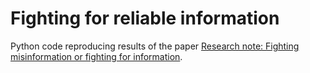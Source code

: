 # Fighting for reliable information

Python code reproducing results of the paper [Research note: Fighting misinformation or fighting for information](https://misinforeview.hks.harvard.edu/article/research-note-fighting-misinformation-or-fighting-for-information/).
